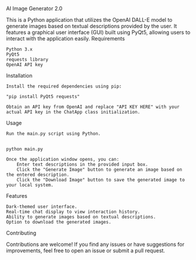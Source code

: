 AI Image Generator 2.0

This is a Python application that utilizes the OpenAI DALL-E model to generate images based on textual descriptions provided by the user. It features a graphical user interface (GUI) built using PyQt5, allowing users to interact with the application easily.
Requirements

    Python 3.x
    PyQt5
    requests library
    OpenAI API key

Installation

    Install the required dependencies using pip:

    "pip install PyQt5 requests"

    Obtain an API key from OpenAI and replace "API KEY HERE" with your actual API key in the ChatApp class initialization.

Usage

    Run the main.py script using Python.


    python main.py

    Once the application window opens, you can:
        Enter text descriptions in the provided input box.
        Click the "Generate Image" button to generate an image based on the entered description.
        Click the "Download Image" button to save the generated image to your local system.

Features

    Dark-themed user interface.
    Real-time chat display to view interaction history.
    Ability to generate images based on textual descriptions.
    Option to download the generated images.

Contributing

Contributions are welcome! If you find any issues or have suggestions for improvements, feel free to open an issue or submit a pull request.
